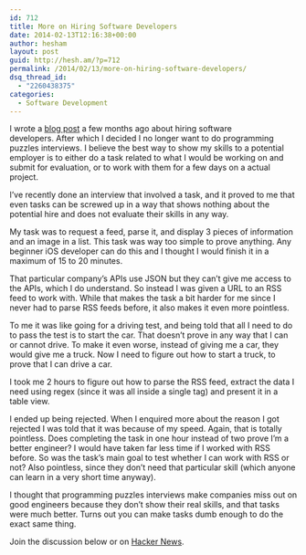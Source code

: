 ```yaml
---
id: 712
title: More on Hiring Software Developers
date: 2014-02-13T12:16:38+00:00
author: hesham
layout: post
guid: http://hesh.am/?p=712
permalink: /2014/02/13/more-on-hiring-software-developers/
dsq_thread_id:
  - "2260438375"
categories:
  - Software Development
---
```

I wrote a [blog post](http://hesh.am/2013/11/hiring-software-developers/) a few months ago about hiring software developers. After which I decided I no longer want to do programming puzzles interviews. I believe the best way to show my skills to a potential employer is to either do a task related to what I would be working on and submit for evaluation, or to work with them for a few days on a actual project.

I&#8217;ve recently done an interview that involved a task, and it proved to me that even tasks can be screwed up in a way that shows nothing about the potential hire and does not evaluate their skills in any way.

My task was to request a feed, parse it, and display 3 pieces of information and an image in a list. This task was way too simple to prove anything. Any beginner iOS developer can do this and I thought I would finish it in a maximum of 15 to 20 minutes.

That particular company&#8217;s APIs use JSON but they can&#8217;t give me access to the APIs, which I do understand. So instead I was given a URL to an RSS feed to work with. While that makes the task a bit harder for me since I never had to parse RSS feeds before, it also makes it even more pointless.

To me it was like going for a driving test, and being told that all I need to do to pass the test is to start the car. That doesn&#8217;t prove in any way that I can or cannot drive. To make it even worse, instead of giving me a car, they would give me a truck. Now I need to figure out how to start a truck, to prove that I can drive a car.

I took me 2 hours to figure out how to parse the RSS feed, extract the data I need using regex (since it was all inside a single tag) and present it in a table view.

I ended up being rejected. When I enquired more about the reason I got rejected I was told that it was because of my speed. Again, that is totally pointless. Does completing the task in one hour instead of two prove I&#8217;m a better engineer? I would have taken far less time if I worked with RSS before. So was the task&#8217;s main goal to test whether I can work with RSS or not? Also pointless, since they don&#8217;t need that particular skill (which anyone can learn in a very short time anyway).

I thought that programming puzzles interviews make companies miss out on good engineers because they don&#8217;t show their real skills, and that tasks were much better. Turns out you can make tasks dumb enough to do the exact same thing.

Join the discussion below or on [Hacker News](https://news.ycombinator.com/item?id=7230763).